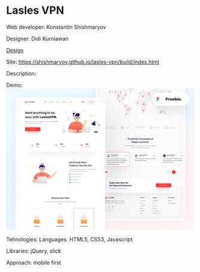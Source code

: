 # Lasles VPN
Web developer: Konstantin Shishmaryov

Designer: Didi Kurniawan

[Design](https://www.figma.com/community/file/858999227165747995)



Site: <https://shishmaryov.github.io/lasles-vpn/build/index.html>



Description:



Demo:
![Preview](Preview.jpg)


Tehnologies:
Languages: HTML5, CSS3, Javascript

Libraries: jQuery, slick

Approach: mobile first
